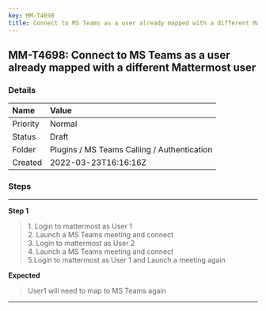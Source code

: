 ```yaml
---
key: MM-T4698
title: Connect to MS Teams as a user already mapped with a different Mattermost user
---
```


## MM-T4698: Connect to MS Teams as a user already mapped with a different Mattermost user

### Details

| Name     | Value                                       |
| :------- | :------------------------------------------ |
| Priority | Normal                                      |
| Status   | Draft                                       |
| Folder   | Plugins / MS Teams Calling / Authentication |
| Created  | 2022-03-23T16:16:16Z                        |

### Steps

<hr/>

**Step 1**

> <article>1. Login to mattermost as User 1<br />2. Launch a MS Teams meeting and connect<br />3. Login to mattermost as User 2<br />4. Launch a MS Teams meeting and connect<br />5.Login to mattermost as User 1 and Launch a meeting again</article>

**Expected**

> <article>User1 will need to map to MS Teams again</article>

<hr/>
